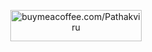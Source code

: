 <p align="center"><a href="https://www.buymeacoffee.com/Pathakviru"> <img src="https://cdn.buymeacoffee.com/buttons/v2/default-yellow.png" height="50" width="210" alt="buymeacoffee.com/Pathakviru" /></a></p>
